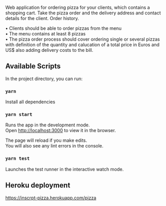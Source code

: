 Web application for ordering pizza for your clients, which contains a shopping cart. Take the pizza order and the
delivery address and contact details for the client. Order history.<br />

• Clients should be able to order pizzas from the menu<br />
• The menu contains at least 8 pizzas<br />
• The pizza order process should cover ordering single or several pizzas with
definition of the quantity and calucation of a total price in Euros and US$ also
adding delivery costs to the bill.


## Available Scripts

In the project directory, you can run:

### `yarn`

Install all dependencies

### `yarn start`

Runs the app in the development mode.<br />
Open [http://localhost:3000](http://localhost:3000) to view it in the browser.

The page will reload if you make edits.<br />
You will also see any lint errors in the console.

### `yarn test`

Launches the test runner in the interactive watch mode.<br />

## Heroku deployment

https://inscrpt-pizza.herokuapp.com/pizza